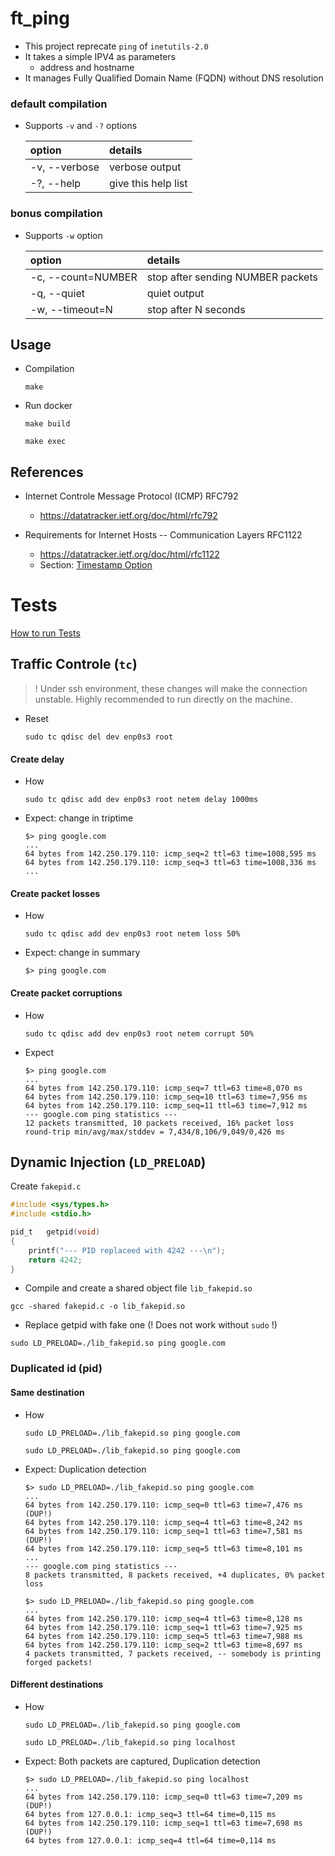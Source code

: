 # ft_ping

- This project reprecate `ping` of `inetutils-2.0`
- It takes a simple IPV4 as parameters
  - address and hostname
- It manages Fully Qualified Domain Name (FQDN) without DNS resolution

### default compilation

- Supports `-v` and `-?` options

  | option | details |
  | :- | :- |
  | -v, --verbose | verbose output |
  | -?, --help | give this help list |

### bonus compilation

- Supports `-w` option

  | option | details |
  | :- | :- |
  | -c, --count=NUMBER | stop after sending NUMBER packets |
  | -q, --quiet | quiet output |
  | -w, --timeout=N | stop after N seconds |

## Usage

- Compilation
  ```
  make
  ```

- Run docker
  ```
  make build
  ```
  ```
  make exec
  ```

## References

- Internet Controle Message Protocol (ICMP) RFC792
  - https://datatracker.ietf.org/doc/html/rfc792

- Requirements for Internet Hosts -- Communication Layers RFC1122
  - https://datatracker.ietf.org/doc/html/rfc1122
  - Section: [Timestamp Option](https://datatracker.ietf.org/doc/html/rfc1122#:~:text=is%20OPTIONAL.%0A%0A%0A%20%20%20%20%20%20%20%20%20%20%20%20(e)-,Timestamp%20Option,-Implementation%20of%20originating)

# Tests

[How to run Tests](RUNTEST.md)

## Traffic Controle (`tc`)

> ! Under ssh environment, these changes will make the connection unstable.
> Highly recommended to run directly on the machine.

- Reset
  ```
  sudo tc qdisc del dev enp0s3 root
  ```

#### Create delay

- How

  ```
  sudo tc qdisc add dev enp0s3 root netem delay 1000ms
  ```

- Expect: change in triptime
  ```shell
  $> ping google.com
  ...
  64 bytes from 142.250.179.110: icmp_seq=2 ttl=63 time=1008,595 ms
  64 bytes from 142.250.179.110: icmp_seq=3 ttl=63 time=1008,336 ms
  ...
  ```

#### Create packet losses
- How
  ```
  sudo tc qdisc add dev enp0s3 root netem loss 50%
  ```

- Expect: change in summary
  ```shell
  $> ping google.com
  ```

#### Create packet corruptions

- How
  ```
  sudo tc qdisc add dev enp0s3 root netem corrupt 50%
  ```

- Expect
  ```shell
  $> ping google.com
  ...
  64 bytes from 142.250.179.110: icmp_seq=7 ttl=63 time=8,070 ms
  64 bytes from 142.250.179.110: icmp_seq=10 ttl=63 time=7,956 ms
  64 bytes from 142.250.179.110: icmp_seq=11 ttl=63 time=7,912 ms
  --- google.com ping statistics ---
  12 packets transmitted, 10 packets received, 16% packet loss
  round-trip min/avg/max/stddev = 7,434/8,106/9,049/0,426 ms
  ```

## Dynamic Injection (`LD_PRELOAD`)

Create `fakepid.c`
```c
#include <sys/types.h>
#include <stdio.h>

pid_t	getpid(void)
{
	printf("--- PID replaceed with 4242 ---\n");
	return 4242;
}
```

- Compile and create a shared object file `lib_fakepid.so`
```
gcc -shared fakepid.c -o lib_fakepid.so
```

- Replace getpid with fake one (! Does not work without `sudo` !)
```
sudo LD_PRELOAD=./lib_fakepid.so ping google.com
```

### Duplicated id (pid)

#### Same destination
- How
  ```
  sudo LD_PRELOAD=./lib_fakepid.so ping google.com
  ```
  ```
  sudo LD_PRELOAD=./lib_fakepid.so ping google.com
  ```

- Expect: Duplication detection
  ```shell
  $> sudo LD_PRELOAD=./lib_fakepid.so ping google.com
  ...
  64 bytes from 142.250.179.110: icmp_seq=0 ttl=63 time=7,476 ms (DUP!)
  64 bytes from 142.250.179.110: icmp_seq=4 ttl=63 time=8,242 ms
  64 bytes from 142.250.179.110: icmp_seq=1 ttl=63 time=7,581 ms (DUP!)
  64 bytes from 142.250.179.110: icmp_seq=5 ttl=63 time=8,101 ms
  ...
  --- google.com ping statistics ---
  8 packets transmitted, 8 packets received, +4 duplicates, 0% packet loss
  ```
  ```shell
  $> sudo LD_PRELOAD=./lib_fakepid.so ping google.com
  ...
  64 bytes from 142.250.179.110: icmp_seq=4 ttl=63 time=8,128 ms
  64 bytes from 142.250.179.110: icmp_seq=1 ttl=63 time=7,925 ms
  64 bytes from 142.250.179.110: icmp_seq=5 ttl=63 time=7,988 ms
  64 bytes from 142.250.179.110: icmp_seq=2 ttl=63 time=8,697 ms
  4 packets transmitted, 7 packets received, -- somebody is printing forged packets!
  ```

#### Different destinations
- How
  ```
  sudo LD_PRELOAD=./lib_fakepid.so ping google.com
  ```
  ```
  sudo LD_PRELOAD=./lib_fakepid.so ping localhost
  ```

- Expect: Both packets are captured, Duplication detection
  ```
  $> sudo LD_PRELOAD=./lib_fakepid.so ping localhost
  ...
  64 bytes from 142.250.179.110: icmp_seq=0 ttl=63 time=7,209 ms (DUP!)
  64 bytes from 127.0.0.1: icmp_seq=3 ttl=64 time=0,115 ms
  64 bytes from 142.250.179.110: icmp_seq=1 ttl=63 time=7,698 ms (DUP!)
  64 bytes from 127.0.0.1: icmp_seq=4 ttl=64 time=0,114 ms
  ```